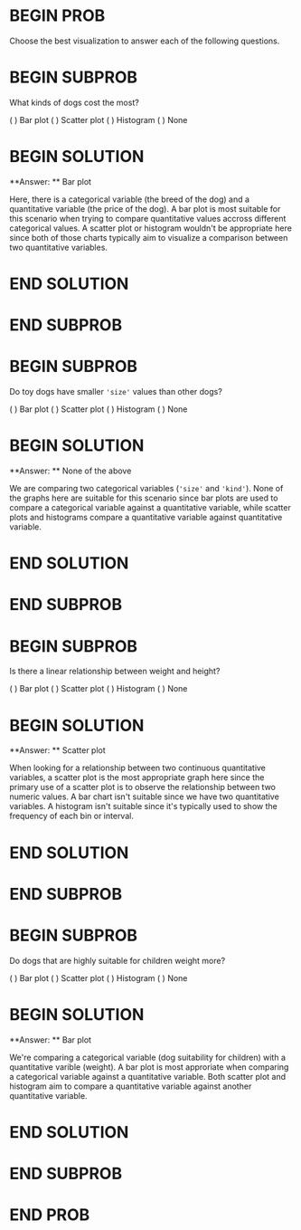 # BEGIN PROB

Choose the best visualization to answer each of the following questions.

# BEGIN SUBPROB

What kinds of dogs cost the most?

( ) Bar plot
( ) Scatter plot
( ) Histogram
( ) None


# BEGIN SOLUTION

**Answer: ** Bar plot

Here, there is a categorical variable (the breed of the dog) and a quantitative variable (the price of the dog). A bar plot is most suitable for this scenario when trying to compare quantitative values accross different categorical values. A scatter plot or histogram wouldn't be appropriate here since both of those charts typically aim to visualize a comparison between two quantitative variables.

# END SOLUTION

# END SUBPROB

# BEGIN SUBPROB

Do toy dogs have smaller `'size'` values than other dogs?

( ) Bar plot
( ) Scatter plot
( ) Histogram
( ) None

# BEGIN SOLUTION

**Answer: ** None of the above 

We are comparing two categorical variables (`'size'` and `'kind'`). None of the graphs here are suitable for this scenario since bar plots are used to compare a categorical variable against a quantitative variable, while scatter plots and histograms compare a quantitative variable against quantitative variable.

# END SOLUTION

# END SUBPROB

# BEGIN SUBPROB

Is there a linear relationship between weight and height?

( ) Bar plot
( ) Scatter plot
( ) Histogram
( ) None

# BEGIN SOLUTION

**Answer: ** Scatter plot 

When looking for a relationship between two continuous quantitative variables, a scatter plot is the most appropriate graph here since the primary use of a scatter plot is to observe the relationship between two numeric values. A bar chart isn't suitable since we have two quantitative variables. A histogram isn't suitable since it's typically used to show the frequency of each bin or interval.

# END SOLUTION

# END SUBPROB

# BEGIN SUBPROB

Do dogs that are highly suitable for children weight more?

( ) Bar plot
( ) Scatter plot
( ) Histogram
( ) None

# BEGIN SOLUTION

**Answer: ** Bar plot 

We're comparing a categorical variable (dog suitability for children) with a quantitative varible (weight). A bar plot is most approriate when comparing a categorical variable against a quantitative variable. Both scatter plot and histogram aim to compare a quantitative variable against another quantitative variable.

# END SOLUTION

# END SUBPROB

# END PROB
